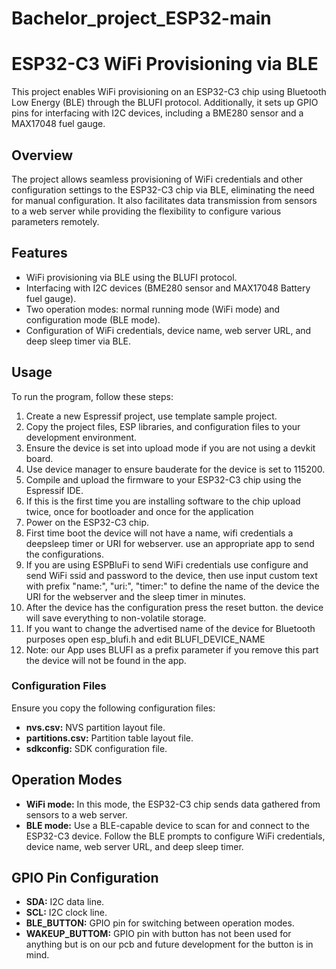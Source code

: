 # Bachelor_project_ESP32-main
 
# ESP32-C3 WiFi Provisioning via BLE

This project enables WiFi provisioning on an ESP32-C3 chip using Bluetooth Low Energy (BLE) through the BLUFI protocol. Additionally, it sets up GPIO pins for interfacing with I2C devices, including a BME280 sensor and a MAX17048 fuel gauge.

## Overview

The project allows seamless provisioning of WiFi credentials and other configuration settings to the ESP32-C3 chip via BLE, eliminating the need for manual configuration. It also facilitates data transmission from sensors to a web server while providing the flexibility to configure various parameters remotely.

## Features

- WiFi provisioning via BLE using the BLUFI protocol.
- Interfacing with I2C devices (BME280 sensor and MAX17048 Battery fuel gauge).
- Two operation modes: normal running mode (WiFi mode) and configuration mode (BLE mode).
- Configuration of WiFi credentials, device name, web server URL, and deep sleep timer via BLE.

## Usage

To run the program, follow these steps:

1. Create a new Espressif project, use template sample project.
2. Copy the project files, ESP libraries, and configuration files to your development environment.
3. Ensure the device is set into upload mode if you are not using a devkit board.
4. Use device manager to ensure bauderate for the device is set to 115200.
5. Compile and upload the firmware to your ESP32-C3 chip using the Espressif IDE.
6. If this is the first time you are installing software to the chip upload twice, once for bootloader and once for the application
7. Power on the ESP32-C3 chip.
8. First time boot the device will not have a name, wifi credentials a deepsleep timer or URI for webserver. use an appropriate app to send the configurations.
9. If you are using ESPBluFi to send WiFi credentials use configure and send WiFi ssid and password to the device, then use input custom text with prefix "name:", "uri:", "timer:" to define the name of the device the URI for the webserver and the sleep timer in minutes.
10. After the device has the configuration press the reset button. the device will save everything to non-volatile storage.
11. If you want to change the advertised name of the device for Bluetooth purposes open esp_blufi.h and edit BLUFI_DEVICE_NAME
12. Note: our App uses BLUFI as a prefix parameter if you remove this part the device will not be found in the app.

### Configuration Files

Ensure you copy the following configuration files:
- **nvs.csv:** NVS partition layout file.
- **partitions.csv:** Partition table layout file.
- **sdkconfig:** SDK configuration file.

## Operation Modes

- **WiFi mode:** In this mode, the ESP32-C3 chip sends data gathered from sensors to a web server.
- **BLE mode:** Use a BLE-capable device to scan for and connect to the ESP32-C3 device. Follow the BLE prompts to configure WiFi credentials, device name, web server URL, and deep sleep timer.

## GPIO Pin Configuration

- **SDA:** I2C data line.
- **SCL:** I2C clock line.
- **BLE_BUTTON:** GPIO pin for switching between operation modes.
- **WAKEUP_BUTTOM:** GPIO pin with button has not been used for anything but is on our pcb and future development for the button is in mind.


